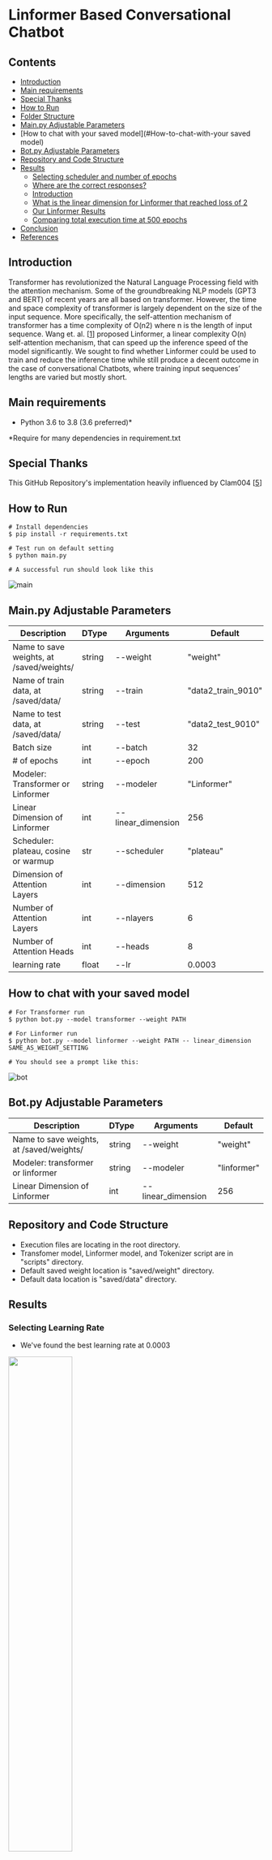 # Linformer Based Conversational  Chatbot

## Contents
- [Introduction](#Introduction)
- [Main requirements](#Main-requirements)
- [Special Thanks](#Special-Thanks)
- [How to Run](#How-to-Run)
- [Folder Structure](#Folder-Structure)
- [Main.py Adjustable Parameters](#Main.py-adjustable-parameters)
- [How to chat with your saved model](#How-to-chat-with-your saved model)
- [Bot.py Adjustable Parameters](#Bot.py-adjustable-parameters)
- [Repository and Code Structure](#Repository-and-code-structure)
- [Results](#Results)
	- [Selecting scheduler and number of epochs](#Selecting-scheduler-and-number-of-epochs)
	- [Where are the correct responses?](#Where-are-the-correct-responses?)
	- [Introduction](#Introduction)
	- [What is the linear dimension for Linformer that reached loss of 2](#What-is-the-linear-dimension-for-Linformer-that-reached-loss-of-2)
	- [Our Linformer Results](#Our-Linformer-Results)
	- [Comparing total execution time at 500 epochs](#Comparing-total-execution-time-at-500-epochs)
- [Conclusion](#Conclusion)
- [References](#References)

## Introduction

Transformer has revolutionized the Natural Language Processing field with the attention mechanism. Some of the groundbreaking NLP models (GPT3 and BERT) of recent years are all based on transformer. However, the time and space complexity of transformer is largely dependent on the size of the input sequence. More specifically, the self-attention mechanism of transformer has a time complexity of O(n2) where n is the length of input sequence. Wang et. al. \[[1](#references)\] proposed Linformer, a linear complexity O(n) self-attention mechanism, that can speed up the inference speed of the model significantly. We sought to find whether Linformer could be used to train and reduce the inference time while still produce a decent outcome in the case of conversational Chatbots, where training input sequences’ lengths are varied but mostly short.

## Main requirements
- Python 3.6 to 3.8 (3.6 preferred)*

\*Require for many dependencies in requirement.txt

## Special Thanks

This GitHub Repository's implementation heavily influenced by Clam004 \[[5](#references)\]

## How to Run
```
# Install dependencies
$ pip install -r requirements.txt

# Test run on default setting
$ python main.py

# A successful run should look like this
```
![main](images/main.jpg)

## Main.py Adjustable Parameters
| Description | DType       | Arguments  | Default | 
| ----------- | ----------- | ---------- | ------- | 
| Name to save weights, at /saved/weights/<name> | string | --weight | "weight" | 
| Name of train data, at /saved/data/<name> | string  | --train | "data2_train_9010" | 
| Name to test data, at /saved/data/<name> | string  | --test | "data2_test_9010" | 
| Batch size | int  | --batch | 32 | 
| # of epochs | int | --epoch | 200 | 
| Modeler: Transformer or Linformer | string | --modeler | "Linformer" | 
| Linear Dimension of Linformer | int | --linear_dimension | 256 | 
| Scheduler: plateau, cosine or warmup | str | --scheduler | "plateau" | 
| Dimension of Attention Layers | int | --dimension | 512 | 
| Number of Attention Layers | int | --nlayers | 6 | 
| Number of Attention Heads | int | --heads | 8 | 
| learning rate | float | --lr | 0.0003 | 

## How to chat with your saved model
```
# For Transformer run
$ python bot.py --model transformer --weight PATH

# For Linformer run
$ python bot.py --model linformer --weight PATH -- linear_dimension SAME_AS_WEIGHT_SETTING

# You should see a prompt like this:
```
![bot](images/bot.jpg)

## Bot.py Adjustable Parameters
| Description | DType       | Arguments  | Default | 
| ----------- | ----------- | ---------- | ------- | 
| Name to save weights, at /saved/weights/<name> | string | --weight | "weight" | 
| Modeler: transformer or linformer | string | --modeler | "linformer" | 
| Linear Dimension of Linformer | int | --linear_dimension | 256 | 

## Repository and Code Structure
- Execution files are locating in the root directory.
- Transfomer model, Linformer model, and Tokenizer script are in "scripts" directory.
- Default saved weight location is "saved/weight" directory.
- Default data location is "saved/data" directory.
      
## Results

### Selecting Learning Rate

- We've found the best learning rate at 0.0003 

<img src="https://github.com/katsamapol/chatbot/blob/main/images/learning_rate.jpg" style="width:50%; margin:auto;">

### Selecting scheduler and number of epochs

- We've chosen "Reduce on Plateau" as our learning rate scheduler.
- Also we've selected 500 epochs for further training because the training losses are flatten after 500 epochs. 

![scheduler](images/scheduler.jpg)

### Where are the correct responses?

- We've seen that at training loss between 1 and 2 the probability of correct response is attractive.

![transformer_table](images/transformer_table.jpg)

### What is the linear dimension for Linformer that reached loss of 2

- K between 32 and 256 could reach loss of 2

![linformer_chart](images/linformer_chart.jpg)

### Our Linformer Results

- K <= 64 works better with simple question
- K >= 128 works better with more sophisticated question

![linformer_table](images/linformer_table.jpg)

### Comparing total execution time at 500 epochs

- Linformer does not reduce total execution time for Conversational Chatbot

<img src="https://github.com/katsamapol/chatbot/blob/main/images/time_to_reach_500_epoch.jpg" style="width:75%; margin:auto;">

## Conclusion

In this project we trained various chatbots with Transformer and Linformer using different learning rates, schedulers, and values for k.

Using a subjective model evaluation method, we determined that lower training loss models can produce higher percentage of valid conversational responses. Linformer models with high k values tended to have similar training loss patterns as regular transformer models. At k<=64 the model worked better with simple utterances while at k>=128 the model seemed to be better at handling more sophisticated utterances. The Linformer was unable to reduce training time or inference time as we had initially hypothesized. Since most conversations contain less than 32 words, Linformer could not utilize E and F matrices effectively. In fact, since the Linformer had 2 extra parameters, in these instances the model took longer to train and test.
	
For further work, the effect of changing the k value to the quality of responses could be studies. During the experimentation, higher k value models tended to handle more sophisticated utterances better.  Furthermore, the study can be repeated with using longer forms of text that have an input length sufficiently larger than then linear dimension. This would enable the Linformer to utilize the E and F matrices.  For instance, the bot could be trained on full movie scripts to generate a movie script of its own or it could be used to generate posts on a forum by looking at other posts.


## <a id="references">References</a>

- [1] Linformer: Self-Attention with Linear Complexity: https://arxiv.org/pdf/2006.04768.pdf
- [2] Cornell Movie-Dialog Corpus Dataset: https://www.cs.cornell.edu/~cristian/Cornell_Movie-Dialogs_Corpus.html
- [3] Deep Learning Based Chatbot Models,  https://arxiv.org/pdf/1908.08835.pdf
- [4] Attention is All You Need, https://arxiv.org/abs/1706.03762
- [5] Clam004 Chat Transformer, https://github.com/clam004/chat-transformer
